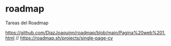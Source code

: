 # roadmap

Tareas del Roadmap 

https://github.com/DiazJoaquinn/roadmap/blob/main/Pagina%20web%201.html // 
https://roadmap.sh/projects/single-page-cv
